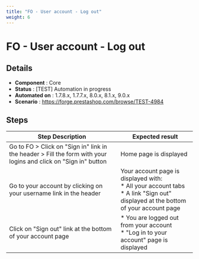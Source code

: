 ```yaml
---
title: "FO - User account - Log out"
weight: 6
---
```


# FO - User account - Log out
## Details
* **Component** : Core
* **Status** : [TEST] Automation in progress
* **Automated on** : 1.7.8.x, 1.7.7.x, 8.0.x, 8.1.x, 9.0.x
* **Scenario** : https://forge.prestashop.com/browse/TEST-4984

## Steps
| Step Description | Expected result |
| ----- | ----- |
| Go to FO > Click on "Sign in" link in the header > Fill the form with your logins and click on "Sign in" button | Home page is displayed |
| Go to your account by clicking on your username link in the header | Your account page is displayed with:<br> * All your account tabs<br> * A link "Sign out"  displayed at the bottom of your account page |
| Click on "Sign out" link at the bottom of your account page | * You are logged out from your account<br> * "Log in to your account" page is displayed |
